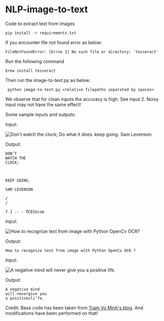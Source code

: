 # NLP-image-to-text

Code to extract text from images

```
pip install -r requirements.txt
```


If you encounter file not found error as below:
```
FileNotFoundError: [Errno 2] No such file or directory: 'tesseract'
```

Run the following command
```
brew install tesseract
```

Then run the image-to-text.py as below:
```
 python image-to-text.py <relative filepaths separated by spaces>

```

We observe that for clean inputs the accuracy is high. See input 2.
Noisy input may not have the same effect!
 
Some sample inputs and outputs:

Input:

![Don't watch the clock; Do what it does. keep going. Sam Levenson](https://github.com/ayesha92ahmad/NLP-image-to-text/blob/master/data/test1.jpg)

Output:
```
DON’T
WATCH THE
CLOCK;



KEEP GOING.

SAM LEVENSON

/
/

7 J .- - ﬂCESScom
```
Input:

![How to recognize text from image with Python OpenCv OCR?](https://github.com/ayesha92ahmad/NLP-image-to-text/blob/master/data/test1.png)

Output:
```
How to recognize text from image with Python OpenCv OCR ?
```

Input:

![A negative mind will never give you a positive life.](https://github.com/ayesha92ahmad/NLP-image-to-text/blob/master/data/test2.jpg)

Output:
```
A negative mind
will nevergive you
a positivevli‘fe.
```

Credit: Base code has been taken from [Tram Vo Minh's blog](http://www.tramvm.com/2017/05/recognize-text-from-image-with-python.html). And modifications have been performed on that!
